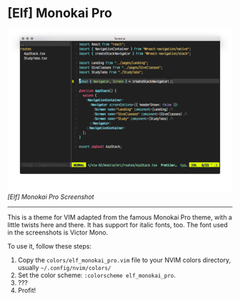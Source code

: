 # [Elf] Monokai Pro

![Screen shot](./images/javascript.png)
_[Elf] Monokai Pro Screenshot_

---

This is a theme for VIM adapted from the famous Monokai Pro theme, with a little twists here and there.
It has support for italic fonts, too. The font used in the screenshots is Victor Mono.

To use it, follow these steps:

1. Copy the `colors/elf_monokai_pro.vim` file to your NVIM colors directory, usually `~/.config/nvim/colors/`
2. Set the color scheme: `:colorscheme elf_monokai_pro`.
3. ???
4. Profit!
